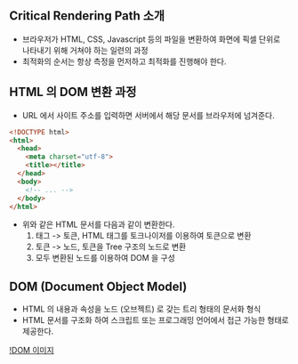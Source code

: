 ## Critical Rendering Path 소개
- 브라우저가 HTML, CSS, Javascript 등의 파일을 변환하여 화면에 픽셀 단위로 나타내기 위해 거쳐야 하는 일련의 과정
- 최적화의 순서는 항상 측정을 먼저하고 최적화를 진행해야 한다.

## HTML 의 DOM 변환 과정
- URL 에서 사이트 주소를 입력하면 서버에서 해당 문서를 브라우저에 넘겨준다.

```html
<!DOCTYPE html>
<html>
  <head>
    <meta charset="utf-8">
    <title></title>
  </head>
  <body>
    <!-- ... -->
  </body>
</html>
```

- 위와 같은 HTML 문서를 다음과 같이 변환한다.
  1. 태그 -> 토큰, HTML 태그를 토크나이저를 이용하여 토큰으로 변환
  2. 토큰 -> 노드, 토큰을 Tree 구조의 노드로 변환
  3. 모두 변환된 노드를 이용하여 DOM 을 구성

## DOM (Document Object Model)
- HTML 의 내용과 속성을 노드 (오브젝트) 로 갖는 트리 형태의 문서화 형식
- HTML 문서를 구조화 하여 스크립트 또는 프로그래밍 언어에서 접근 가능한 형태로 제공한다.

[!DOM 이미지]()
